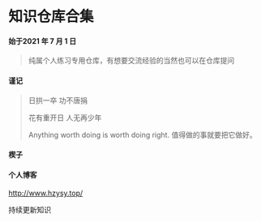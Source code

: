 # 知识仓库合集



#### 始于2021 年 7 月 1 日

> 纯属个人练习专用仓库，有想要交流经验的当然也可以在仓库提问





#### 谨记

> 日拱一卒 功不唐捐
>
> 花有重开日 人无再少年
>
> Anything worth doing is worth doing right.
> 值得做的事就要把它做好。



#### 楔子

> 



#### 个人博客

http://www.hzysy.top/

持续更新知识